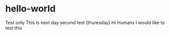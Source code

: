 # hello-world
Test only
This is next day second test (thuresday)
Hi Humans I would like to test this
